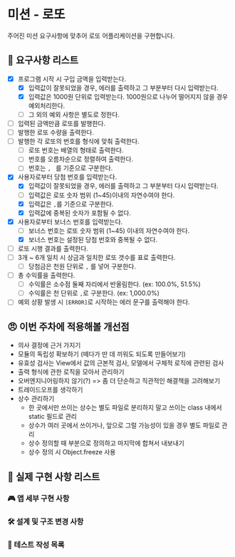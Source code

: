 # 미션 - 로또

주어진 미션 요구사항에 맞추어 로또 어플리케이션을 구현합니다.

## 🤔 요구사항 리스트

- [x] 프로그램 시작 시 구입 금액을 입력받는다.
  - [x] 입력값이 잘못되었을 경우, 에러를 출력하고 그 부분부터 다시 입력받는다.
  - [x] 입력값은 1000원 단위로 입력받는다. 1000원으로 나누어 떨어지지 않을 경우 예외처리한다.
  - [ ] 그 외의 예외 사항은 별도로 정한다.
- [ ] 입력된 금액만큼 로또를 발행한다.
- [ ] 발행한 로또 수량을 출력한다.
- [ ] 발행한 각 로또의 번호를 형식에 맞춰 출력한다.
  - [ ] 로또 번호는 배열의 형태로 출력한다.
  - [ ] 번호를 오름차순으로 정렬하여 출력한다.
  - [ ] 번호는 `, ` 를 기준으로 구분한다.
- [x] 사용자로부터 당첨 번호를 입력받는다.
  - [x] 입력값이 잘못되었을 경우, 에러를 출력하고 그 부분부터 다시 입력받는다.
  - [ ] 입력값은 로또 숫자 범위 (1~45)이내의 자연수여야 한다.
  - [x] 입력값은 `,`를 기준으로 구분한다.
  - [x] 입력값에 중복된 숫자가 포함될 수 없다.
- [x] 사용자로부터 보너스 번호를 입력받는다.
  - [ ] 보너스 번호는 로또 숫자 범위 (1~45) 이내의 자연수여야 한다.
  - [x] 보너스 번호는 설정된 당첨 번호와 중복될 수 없다.
- [ ] 로또 시행 결과를 출력한다.
- [ ] 3개 ~ 6개 일치 시 상금과 일치한 로또 갯수를 표로 출력한다.
  - [ ] 당첨금은 천원 단위로 `,` 를 넣어 구분한다.
- [ ] 총 수익률을 출력한다.
  - [ ] 수익률은 소수점 둘째 자리에서 반올림한다. (ex: 100.0%, 51.5%)
  - [ ] 수익률은 천 단위로 `,`로 구분한다. (ex: 1,000.0%)
- [ ] 예외 상황 발생 시 `[ERROR]`로 시작하는 에러 문구를 출력해야 한다.

## 😠 이번 주차에 적용해볼 개선점

- 의사 결정에 근거 가지기
- 모듈의 독립성 확보하기 (떼다가 딴 데 끼워도 되도록 만들어보기)
- 유효성 검사는 View에서 값의 근본적 검사, 모델에서 구체적 로직에 관련된 검사
- 출력 형식에 관한 로직을 모아서 관리하기
- 오버엔지니어링하지 않기(?) => 좀 더 단순하고 직관적인 해결책을 고려해보기
- 트레이드오프를 생각하기
- 상수 관리하기
  - 한 곳에서만 쓰이는 상수는 별도 파일로 분리하지 말고 쓰이는 class 내에서 static 필드로 관리
  - 상수가 여러 곳에서 쓰이거나, 앞으로 그럴 가능성이 있을 경우 별도 파일로 관리
  - 상수 정의할 때 부분으로 정의하고 마지막에 합쳐서 내보내기
  - 상수 정의 시 Object.freeze 사용

## 🧐 실제 구현 사항 리스트

### 🎮 앱 세부 구현 사항

### 🛠 설계 및 구조 변경 사항

### 📝 테스트 작성 목록
